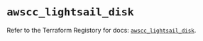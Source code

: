 # `awscc_lightsail_disk`

Refer to the Terraform Registory for docs: [`awscc_lightsail_disk`](https://registry.terraform.io/providers/hashicorp/awscc/0.70.0/docs/resources/lightsail_disk).
